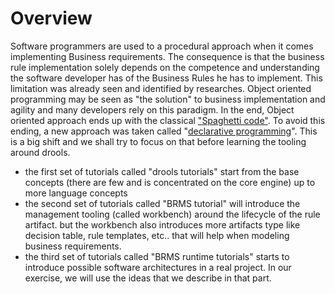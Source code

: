 # Overview

Software programmers are used to a procedural approach when it comes implementing Business requirements. The consequence is that the business rule implementation solely depends on the competence and understanding the software developer has of the Business Rules he has to implement. This limitation was already seen and identified by researches. Object oriented programming may be seen as "the solution" to business implementation and agility and many developers rely on this paradigm. In the end, Object oriented approach ends up with the classical ["Spaghetti code"](https://en.wikipedia.org/wiki/Spaghetti_code). To avoid this ending, a new approach was taken called "[declarative programming](https://en.wikipedia.org/wiki/Declarative_programming)". This is a big shift and we shall try to focus on that before learning the tooling around drools.

* the first set of tutorials called "drools tutorials" start from the base concepts \(there are few and is concentrated on the core engine\) up to more language concepts
* the second set of tutorials called  "BRMS tutorial" will introduce the management tooling \(called workbench\)  around the lifecycle of the rule artifact. but the workbench also introduces more artifacts type like decision table, rule templates, etc.. that will help when modeling business requirements.
* the third set of tutorials called "BRMS runtime tutorials" starts to introduce possible software architectures in a real project. In our exercise, we will use the ideas that we describe in that part. 

